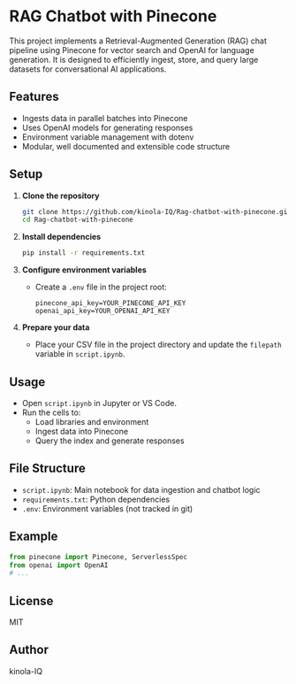 # RAG Chatbot with Pinecone

This project implements a Retrieval-Augmented Generation (RAG) chat pipeline using Pinecone for vector search and OpenAI for language generation. It is designed to efficiently ingest, store, and query large datasets for conversational AI applications.

## Features
- Ingests data in parallel batches into Pinecone
- Uses OpenAI models for generating responses
- Environment variable management with dotenv
- Modular, well documented and extensible code structure

## Setup

1. **Clone the repository**
   ```sh
   git clone https://github.com/kinola-IQ/Rag-chatbot-with-pinecone.git
   cd Rag-chatbot-with-pinecone
   ```

2. **Install dependencies**
   ```sh
   pip install -r requirements.txt
   ```

3. **Configure environment variables**
   - Create a `.env` file in the project root:
     ```env
     pinecone_api_key=YOUR_PINECONE_API_KEY
     openai_api_key=YOUR_OPENAI_API_KEY
     ```

4. **Prepare your data**
   - Place your CSV file in the project directory and update the `filepath` variable in `script.ipynb`.

## Usage

- Open `script.ipynb` in Jupyter or VS Code.
- Run the cells to:
  - Load libraries and environment
  - Ingest data into Pinecone
  - Query the index and generate responses

## File Structure
- `script.ipynb`: Main notebook for data ingestion and chatbot logic
- `requirements.txt`: Python dependencies
- `.env`: Environment variables (not tracked in git)

## Example
```python
from pinecone import Pinecone, ServerlessSpec
from openai import OpenAI
# ...
```

## License
MIT

## Author
kinola-IQ
